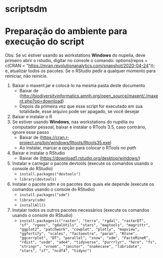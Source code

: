 # scriptsdm





# Preparação do ambiente para execução do script

Obs: Se vc estiver usando as workstations **Windows** do nupelia, deve primeiro abrir o rstudio, digitar no console o comando: options(repos = c(CRAN = "https://mran.revolutionanalytics.com/snapshot/2020-04-24")); e, atualizar todos os pacotes. Se o RStudio pedir a qualquer momento para reiniciar, não reinicie.


1. Baixar o maxent.jar e colocá-lo na mesma pasta deste documento
   * Baixar de (http://biodiversityinformatics.amnh.org/open_source/maxent/./maxent.php?op=download)
   * Depois da primeira vez que esse script for executado em sua totalidade, esse arquivo pode ser apagado, se você desejar
2. Baixar e instalar o R
3. Se estiver usando **Windows**, nas workstations do nupélia ou computador pessoal, baixar e instalar o RTools 3.5, caso contrário, ignore esse passo
   * Baixar de  (https://cran.r-project.org/bin/windows/Rtools/Rtools35.exe)
   * Ao instalar, marcar a opção para colocar o RTools no *path*
4. Baixar e instalar o RStudio
   * Baixar de (https://download1.rstudio.org/desktop/windows/)
5. Instalar e carregar o pacote devtools (execute os comandos usando o console do RStudio)
   * `install.packages("devtools")`
   * `library(devtools)`
6. Instalar o pacote sdm e os pacotes dos quais ele depende (execute os comandos usando o console do RStudio)
   * `install.packages("sdm")`
   * `library(sdm)`
   * `installAll()`
7. Instalar todos os outros pacotes necessários (execute os comandos usando o console do RStudio)
   * `install.packages(c("raster", "terra", "rgdal", "rasterDT", "sf", "rgeos", "gdalUtils", "stars", "maptools", "magrittr", "ggplot2", "patchwork", "cowplot", "plotly", "mapview", "ggfortify", "scales", "factoextra", "paran", "Rtsne", "ggcorrplot", "DT", "parallel", "snow", "sdm", "FactoMineR", "rdist", "usdm", "ade4", "tidyverse", "purrrlyr", "here", "fs", "stringr", "vroom", "janitor", "snakecase", "lubridate", "stars", "sf", "ncdf4", "tidync")`          

